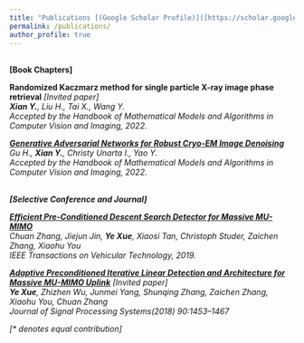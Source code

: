 ```yaml
---
title: "Publications [(Google Scholar Profile)]([https://scholar.google.com.hk/citations?user=7A6ybEQAAAAJ&hl=en](https://scholar.google.com/citations?user=6x-dGMAAAAAJ&hl=en))"
permalink: /publications/
author_profile: true
---
```

<br>
<b>[Book Chapters]</b>

<b>Randomized Kaczmarz method for single particle X-ray image phase retrieval</b>  <i>[Invited paper]<i> <br> 
<b>Xian Y.</b>, Liu H., Tai X., Wang Y.<br>
<i>Accepted by the Handbook of Mathematical Models and Algorithms in Computer Vision and Imaging, 2022</i>.

<b>[Generative Adversarial Networks for Robust Cryo-EM Image Denoising](https://arxiv.org/pdf/2008.07307.pdf)</b> <br> 
Gu H., <b>Xian Y.</b>, Christy Unarta I., Yao Y.<br>
<i>Accepted by the Handbook of Mathematical Models and Algorithms in Computer Vision and Imaging, 2022</i>.

<br>
<b>[Selective Conference and Journal]</b>

<b>[Efficient Pre-Conditioned Descent Search Detector for Massive MU-MIMO](https://ieeexplore.ieee.org/stamp/stamp.jsp?arnumber=9007506)</b> <br> 
Chuan Zhang, Jiejun Jin, <b>Ye Xue</b>, Xiaosi Tan, Christoph Studer, Zaichen Zhang, Xiaohu You<br>
<i>IEEE Transactions on Vehicular Technology, 2019</i>.

<b>[Adaptive Preconditioned Iterative Linear Detection and Architecture for Massive MU-MIMO Uplink](https://link.springer.com/content/pdf/10.1007/s11265-017-1317-8.pdf)</b> <i>[Invited paper]<i> <br> 
<b>Ye Xue</b>,  Zhizhen Wu, Junmei Yang, Shunqing Zhang, Zaichen Zhang, Xiaohu You,  Chuan Zhang<br>
<i>Journal of Signal Processing Systems(2018) 90:1453–1467</i>




[\* denotes equal contribution]

